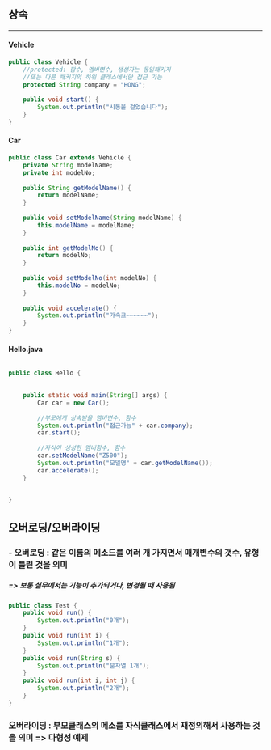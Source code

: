 ## 상속

---

#### Vehicle

```java
public class Vehicle {
    //protected: 함수, 멤버변수, 생성자는 동일패키지
    //또는 다른 패키지의 하위 클래스에서만 접근 가능
    protected String company = "HONG";
    
    public void start() {
        System.out.println("시동을 걸었습니다");
    }
}
```





#### Car

```java
public class Car extends Vehicle {
    private String modelName;
    private int modelNo;
    
    public String getModelName() {
        return modelName;
    }
    
    public void setModelName(String modelName) {
        this.modelName = modelName;
    }
    
    public int getModelNo() {
        return modelNo;
    }
    
    public void setModelNo(int modelNo) {
        this.modelNo = modelNo;
    }
    
    public void accelerate() {
        System.out.println("가속크~~~~~~");
    }
}
```



#### Hello.java

```java

public class Hello {

        
    public static void main(String[] args) {
    	Car car = new Car();
    	
    	//부모에게 상속받을 멤버변수, 함수
    	System.out.println("접근가능" + car.company);
    	car.start();
    	
    	//자식이 생성한 멤버함수, 함수
    	car.setModelName("Z500");
    	System.out.println("모델명" + car.getModelName());
    	car.accelerate();
    }        
	

}
```







## 오버로딩/오버라이딩

### -  오버로딩  : 같은 이름의 메소드를 여러 개 가지면서 매개변수의 갯수, 유형이 틀린 것을 의미

##### => 보통 실무에서는 기능이 추가되거나, 변경될 때 사용됨

```java
public class Test {
    public void run() {
        System.out.println("0개");
    }
    public void run(int i) {
        System.out.println("1개");
    }
    public void run(String s) {
        System.out.println("문자열 1개");
    }
    public void run(int i, int j) {
        System.out.println("2개");
    }    
}
```



### 오버라이딩 : 부모클래스의 메소를 자식클래스에서 재정의해서 사용하는 것을 의미 => 다형성 예제